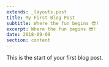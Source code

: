 ```yaml
---
extends: _layouts.post
title: My First Blog Post
subtitle: Where the fun begins 😎! 
excerpt: Where the fun begins 😎!
date: 2018-09-09
section: content
---
```


This is the start of your first blog post.
